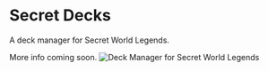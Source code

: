 # Secret Decks
A deck manager for Secret World Legends.

More info coming soon.
![Deck Manager for Secret World Legends](https://translucency.azurewebsites.net/Images/Screenshots/SWL_Deck_Manager.png)
